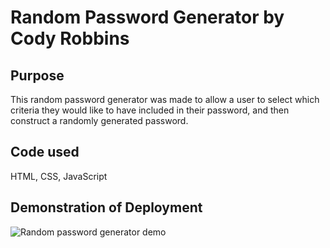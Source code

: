 # Random Password Generator by Cody Robbins

## Purpose

This random password generator was made to allow a user to select which criteria they would like to have included in their password, and then construct a randomly generated password.

## Code used

HTML, CSS, JavaScript

## Demonstration of Deployment

![Random password generator demo](https://github.com/CodyRobbins99/random-password-generator/blob/master/assets/demo-gifs/demo.gif)
